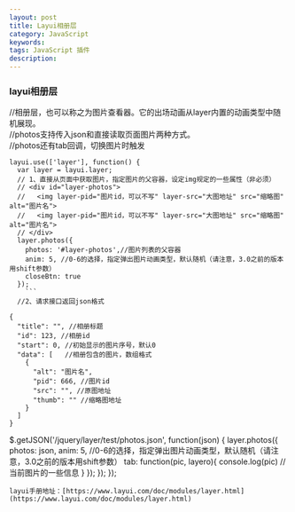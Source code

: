 ```yaml
---
layout: post
title: Layui相册层
category: JavaScript
keywords: 
tags: JavaScript 插件
description: 
---
```


### layui相册层
//相册层，也可以称之为图片查看器。它的出场动画从layer内置的动画类型中随机展现。   
//photos支持传入json和直接读取页面图片两种方式。   
//photos还有tab回调，切换图片时触发   
```
layui.use(['layer'], function() {
  var layer = layui.layer;
  // 1、直接从页面中获取图片，指定图片的父容器，设定img规定的一些属性（非必须）
  // <div id="layer-photos">
  //   <img layer-pid="图片id，可以不写" layer-src="大图地址" src="缩略图" alt="图片名">
  //   <img layer-pid="图片id，可以不写" layer-src="大图地址" src="缩略图" alt="图片名">
  // </div>
  layer.photos({
    photos: '#layer-photos',//图片列表的父容器
    anim: 5, //0-6的选择，指定弹出图片动画类型，默认随机（请注意，3.0之前的版本用shift参数）
    closeBtn: true
  }); 
	```
  //2、请求接口返回json格式   
  ```
	{
      "title": "", //相册标题
      "id": 123, //相册id
      "start": 0, //初始显示的图片序号，默认0
      "data": [   //相册包含的图片，数组格式
        {
          "alt": "图片名",
          "pid": 666, //图片id
          "src": "", //原图地址
          "thumb": "" //缩略图地址
        }
      ]
    }
  $.getJSON('/jquery/layer/test/photos.json', function(json) {
    layer.photos({
      photos: json,
      anim: 5, //0-6的选择，指定弹出图片动画类型，默认随机（请注意，3.0之前的版本用shift参数）
      tab: function(pic, layero){
        console.log(pic) //当前图片的一些信息
      }
    });
  });
});
```
layui手册地址：[https://www.layui.com/doc/modules/layer.html](https://www.layui.com/doc/modules/layer.html)